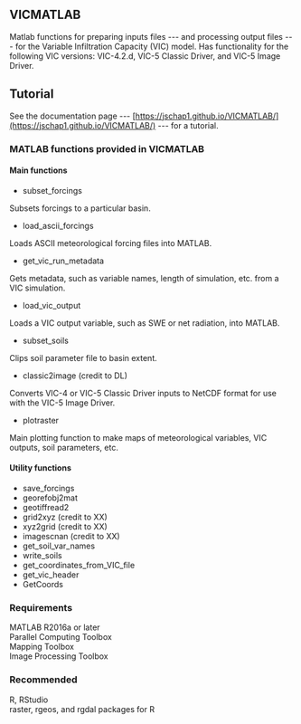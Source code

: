 ## VICMATLAB
Matlab functions for preparing inputs files --- and processing output files --- for the Variable Infiltration Capacity (VIC) model. Has functionality for the following VIC versions: VIC-4.2.d, VIC-5 Classic Driver, and VIC-5 Image Driver.

## Tutorial

See the documentation page --- [https://jschap1.github.io/VICMATLAB/](https://jschap1.github.io/VICMATLAB/) --- for a tutorial.

### MATLAB functions provided in VICMATLAB

#### Main functions

* subset_forcings

Subsets forcings to a particular basin.

* load_ascii_forcings

Loads ASCII meteorological forcing files into MATLAB.

* get_vic_run_metadata

Gets metadata, such as variable names, length of simulation, etc. from a VIC simulation. 

* load_vic_output

Loads a VIC output variable, such as SWE or net radiation, into MATLAB.

* subset_soils

Clips soil parameter file to basin extent.

* classic2image (credit to DL)

Converts VIC-4 or VIC-5 Classic Driver inputs to NetCDF format for use with the VIC-5 Image Driver.

* plotraster

Main plotting function to make maps of meteorological variables, VIC outputs, soil parameters, etc.

#### Utility functions

* save_forcings
* georefobj2mat
* geotiffread2
* grid2xyz (credit to XX)
* xyz2grid (credit to XX)
* imagescnan (credit to XX)
* get_soil_var_names
* write_soils
* get_coordinates_from_VIC_file
* get_vic_header
* GetCoords

### Requirements
MATLAB R2016a or later  
Parallel Computing Toolbox  
Mapping Toolbox  
Image Processing Toolbox

### Recommended
R, RStudio  
raster, rgeos, and rgdal packages for R